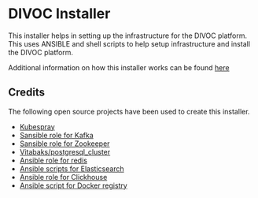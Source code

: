 # DIVOC Installer
This installer helps in setting up the infrastructure for the DIVOC platform. This uses ANSIBLE and  shell  scripts to help setup infrastructure and install the DIVOC platform.

Additional information on how this  installer works can be found [here](https://divoc.egov.org.in/implementing-divoc/how-to-install-divoc)

## Credits
The following open source projects have been used to create this installer.
* [Kubespray](https://github.com/kubernetes-sigs/kubespray)
* [Sansible role for Kafka](https://github.com/sansible/kafka)
* [Sansible role for Zookeeper](https://github.com/sansible/zookeeper)
* [Vitabaks/postgresql_cluster](https://github.com/vitabaks/postgresql_cluster)
* [Ansible role for redis](https://github.com/DavidWittman/ansible-redis)
* [Ansible scripts for Elasticsearch](https://github.com/elastic/ansible-elasticsearch)
* [Ansible  role for Clickhouse](https://github.com/AlexeySetevoi/ansible-clickhouse)
* [Ansible  script for Docker registry](https://github.com/neetjn/ansible-docker-registry)
